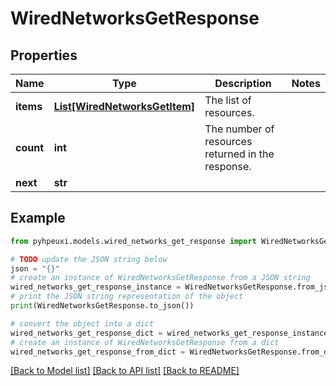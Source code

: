 # WiredNetworksGetResponse


## Properties

Name | Type | Description | Notes
------------ | ------------- | ------------- | -------------
**items** | [**List[WiredNetworksGetItem]**](WiredNetworksGetItem.md) | The list of resources. | 
**count** | **int** | The number of resources returned in the response. | 
**next** | **str** |  | 

## Example

```python
from pyhpeuxi.models.wired_networks_get_response import WiredNetworksGetResponse

# TODO update the JSON string below
json = "{}"
# create an instance of WiredNetworksGetResponse from a JSON string
wired_networks_get_response_instance = WiredNetworksGetResponse.from_json(json)
# print the JSON string representation of the object
print(WiredNetworksGetResponse.to_json())

# convert the object into a dict
wired_networks_get_response_dict = wired_networks_get_response_instance.to_dict()
# create an instance of WiredNetworksGetResponse from a dict
wired_networks_get_response_from_dict = WiredNetworksGetResponse.from_dict(wired_networks_get_response_dict)
```
[[Back to Model list]](../README.md#documentation-for-models) [[Back to API list]](../README.md#documentation-for-api-endpoints) [[Back to README]](../README.md)


